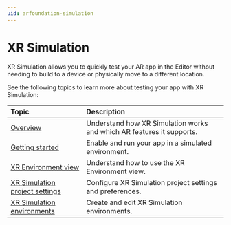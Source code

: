 ```yaml
---
uid: arfoundation-simulation
---
```

# XR Simulation

XR Simulation allows you to quickly test your AR app in the Editor without needing to build to a device or physically move to a different location.

See the following topics to learn more about testing your app with XR Simulation:

| Topic | Description |
| :---- | :---------- |
| [Overview](xref:arfoundation-simulation-overview) | Understand how XR Simulation works and which AR features it supports. |
| [Getting started](xref:arfoundation-simulation-getting-started) | Enable and run your app in a simulated environment.|
| [XR Environment view](xref:arfoundation-simulation-xr-environment-view) | Understand how to use the XR Environment view. |
| [XR Simulation project settings](xref:arfoundation-simulation-project-settings) | Configure XR Simulation project settings and preferences. |
| [XR Simulation environments](xref:arfoundation-simulation-environments) | Create and edit XR Simulation environments. |
